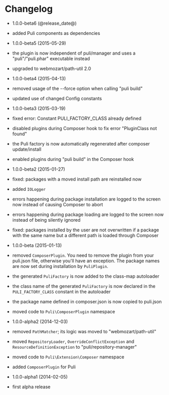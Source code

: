 Changelog
=========

* 1.0.0-beta6 (@release_date@)

 * added Puli components as dependencies

* 1.0.0-beta5 (2015-05-29)

 * the plugin is now independent of puli/manager and uses a "puli"/"puli.phar"
   executable instead
 * upgraded to webmozart/path-util 2.0

* 1.0.0-beta4 (2015-04-13)

 * removed usage of the --force option when calling "puli build"
 * updated use of changed Config constants

* 1.0.0-beta3 (2015-03-19)

 * fixed error: Constant PULI_FACTORY_CLASS already defined
 * disabled plugins during Composer hook to fix error "PluginClass not found"
 * the Puli factory is now automatically regenerated after composer update/install
 * enabled plugins during "puli build" in the Composer hook

* 1.0.0-beta2 (2015-01-27)

 * fixed: packages with a moved install path are reinstalled now
 * added `IOLogger`
 * errors happening during package installation are logged to the screen now 
   instead of causing Composer to abort
 * errors happening during package loading are logged to the screen now instead
   of being silently ignored
 * fixed: packages installed by the user are not overwritten if a package with
   the same name but a different path is loaded through Composer

* 1.0.0-beta (2015-01-13)

 * removed `ComposerPlugin`. You need to remove the plugin from your puli.json
   file, otherwise you'll have an exception. The package names are now set
   during installation by `PuliPlugin`.
 * the generated `PuliFactory` is now added to the class-map autoloader
 * the class name of the generated `PuliFactory` is now declared in the
   `PULI_FACTORY_CLASS` constant in the autoloader
 * the package name defined in composer.json is now copied to puli.json
 * moved code to `Puli\ComposerPlugin` namespace

* 1.0.0-alpha2 (2014-12-03)

 * removed `PathMatcher`; its logic was moved to "webmozart/path-util"
 * moved `RepositoryLoader`, `OverrideConflictException` and 
   `ResourceDefinitionException` to "puli/repository-manager"
 * moved code to `Puli\Extension\Composer` namespace
 * added `ComposerPlugin` for Puli

* 1.0.0-alpha1 (2014-02-05)

 * first alpha release

